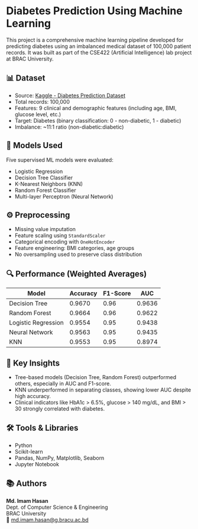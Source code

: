# Diabetes Prediction Using Machine Learning

This project is a comprehensive machine learning pipeline developed for predicting diabetes using an imbalanced medical dataset of 100,000 patient records. It was built as part of the CSE422 (Artificial Intelligence) lab project at BRAC University.

## 📊 Dataset
- Source: [Kaggle - Diabetes Prediction Dataset](https://www.kaggle.com/datasets/iammustafatz/diabetes-prediction-dataset)
- Total records: 100,000
- Features: 9 clinical and demographic features (including age, BMI, glucose level, etc.)
- Target: Diabetes (binary classification: 0 - non-diabetic, 1 - diabetic)
- Imbalance: ~11:1 ratio (non-diabetic:diabetic)

## 🧪 Models Used
Five supervised ML models were evaluated:
- Logistic Regression
- Decision Tree Classifier
- K-Nearest Neighbors (KNN)
- Random Forest Classifier
- Multi-layer Perceptron (Neural Network)

## ⚙️ Preprocessing
- Missing value imputation
- Feature scaling using `StandardScaler`
- Categorical encoding with `OneHotEncoder`
- Feature engineering: BMI categories, age groups
- No oversampling used to preserve class distribution

## 🔍 Performance (Weighted Averages)
| Model              | Accuracy | F1-Score | AUC    |
|-------------------|----------|----------|--------|
| Decision Tree      | 0.9670   | 0.96     | 0.9636 |
| Random Forest      | 0.9664   | 0.96     | 0.9622 |
| Logistic Regression| 0.9554   | 0.95     | 0.9438 |
| Neural Network     | 0.9563   | 0.95     | 0.9435 |
| KNN                | 0.9553   | 0.95     | 0.8974 |

## 📌 Key Insights
- Tree-based models (Decision Tree, Random Forest) outperformed others, especially in AUC and F1-score.
- KNN underperformed in separating classes, showing lower AUC despite high accuracy.
- Clinical indicators like HbA1c > 6.5%, glucose > 140 mg/dL, and BMI > 30 strongly correlated with diabetes.


## 🛠️ Tools & Libraries
- Python
- Scikit-learn
- Pandas, NumPy, Matplotlib, Seaborn
- Jupyter Notebook

## 📚 Authors
**Md. Imam Hasan**  
Dept. of Computer Science & Engineering  
BRAC University  
📧 md.imam.hasan@g.bracu.ac.bd
